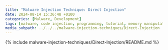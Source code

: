 ```yaml
---
title: "Malware Injection Technique: Direct Injection"
date: 2024-08-14 15:36:48 +0100
categories: [Malware, Development]
tags: [malware, code injection, programming, tutorial, memory manipulation, cybersecurity, shellcode, windows internals, offensive security]
media_subpath: ../../../malware-injection-techniques/Direct-Injection
---
```


{% include malware-injection-techniques/Direct-Injection/README.md %}